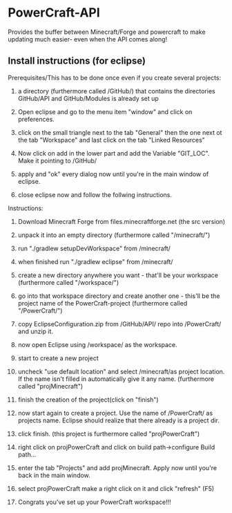 PowerCraft-API
===============

Provides the buffer between Minecraft/Forge and powercraft to make updating much
easier- even when the API comes along!


Install instructions (for eclipse)
--------------------
Prerequisites/This has to be done once even if you create several projects:

1. a directory (furthermore called /GitHub/) that contains the directories GitHub/API and GitHub/Modules is already set up

2. Open eclipse and go to the menu item "window" and click on preferences.

3. click on the small triangle next to the tab "General" then the one next ot the tab "Workspace" and last click on the tab "Linked Resources"

4. Now click on add in the lower part and add the Variable "GIT_LOC". Make it pointing to /GitHub/

5. apply and "ok" every dialog now until you're in the main window of eclipse.

6. close eclipse now and follow the follwing instructions.

Instructions:

1. Download Minecraft Forge from files.minecraftforge.net (the src version)

2. unpack it into an empty directory (furthermore called "/minecraft/")

3. run "./gradlew setupDevWorkspace" from /minecraft/

4. when finished run "./gradlew eclipse" from /minecraft/

5. create a new directory anywhere you want - that'll be your workspace (furthermore called "/workspace/")

6. go into that workspace directory and create another one - this'll be the project name of the PowerCraft-project (furthermore called "/PowerCraft/")

7. copy EclipseConfiguration.zip from /GitHub/API/ repo into /PowerCraft/ and unzip it.

8. now open Eclipse using /workspace/ as the workspace.

9. start to create a new project

10. uncheck "use default location" and select /minecraft/as project location. If the name isn't filled in automatically give it any name. (furthermore called "projMinecraft")

11. finish the creation of the project(click on "finish")

12. now start again to create a project. Use the name of /PowerCraft/ as projects name. Eclipse should realize that there already is a project dir.

13. click finish. (this project is furthermore called "projPowerCraft")

14. right click on projPowerCraft and click on build path->configure Build path...

15. enter the tab "Projects" and add projMinecraft. Apply now until you're back in the main window.

20. select projPowerCraft make a right click on it and click "refresh" (F5)

21. Congrats you've set up your PowerCraft workspace!!!